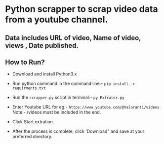 # Python scrapper to scrap video data from a youtube channel.
## Data includes URL of video, Name of video, views , Date published.

## How to Run?
- Download and install Python3.x
- Run python command in the command line:-
```pip install -r requirments.txt```

- Run the ```scrapper.py``` script in terminal:-
```py Extrator.py```

- Enter Youtube URL
for eg:- ```https://www.youtube.com/@Valorant1/videos```
Note:- /videos must be included in the end.

- Click Start extration.
- After the process is complete, click 'Download" and save at your preferred directory.